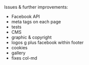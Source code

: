 Issues & further improvements:

- Facebook API  
- meta tags on each page  
- tests  
- CMS  
- graphic & copyright   
- logos g plus facebook within footer  
- cookies  
- gallery  
- fixes col-md
